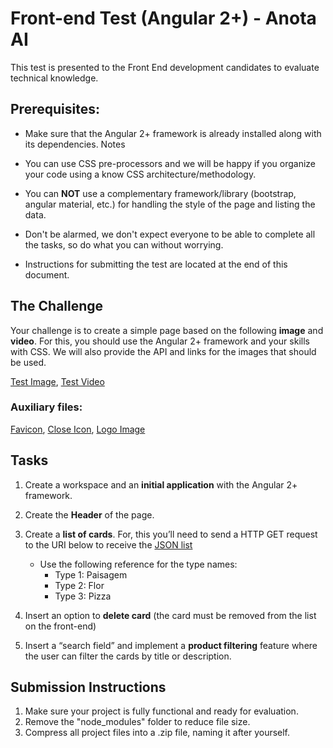 # Front-end Test (Angular 2+) - Anota AI

This test is presented to the Front End development candidates to evaluate technical
knowledge.

## Prerequisites:
- Make sure that the Angular 2+ framework is already installed along with its
dependencies.
Notes

- You can use CSS pre-processors and we will be happy if you organize your code
using a know CSS architecture/methodology.

- You can **NOT** use a complementary framework/library (bootstrap, angular
material, etc.) for handling the style of the page and listing the data.

- Don't be alarmed, we don't expect everyone to be able to complete all the tasks,
so do what you can without worrying.

- Instructions for submitting the test are located at the end of this document.

## The Challenge
Your challenge is to create a simple page based on the following **image** and **video**. For
this, you should use the Angular 2+ framework and your skills with CSS. We will also
provide the API and links for the images that should be used.

[Test Image](http://aai-frontend-interview-mock-data.s3-website-sa-east-1.amazonaws.com/teste/Test-front-anota-ai.jpg), 
[Test Video](http://aai-frontend-interview-mock-data.s3-website-sa-east-1.amazonaws.com/teste/Test-front-anota-ai.webm)

### Auxiliary files:

[Favicon](http://aai-frontend-interview-mock-data.s3-website-sa-east-1.amazonaws.com/assets/favicon.png), 
[Close Icon](http://aai-frontend-interview-mock-data.s3-website-sa-east-1.amazonaws.com/assets/close.svg), 
[Logo Image](http://aai-frontend-interview-mock-data.s3-website-sa-east-1.amazonaws.com/assets/128x128.png)

## Tasks
1. Create a workspace and an **initial application** with the Angular 2+ framework.
2. Create the **Header** of the page.
3. Create a **list of cards**. For, this you’ll need to send a HTTP GET request to the URI below to receive the [JSON list](http://aai-frontend-interview-mock-data.s3-website-sa-east-1.amazonaws.com/cardlist.json)

   * Use the following reference for the type names:
     - Type 1: Paisagem
     - Type 2: Flor
     - Type 3: Pizza

4. Insert an option to **delete card** (the card must be removed from the list on the
front-end)

5. Insert a “search field” and implement a **product filtering** feature where the user can
filter the cards by title or description.

## Submission Instructions
1. Make sure your project is fully functional and ready for evaluation.
2. Remove the "node_modules" folder to reduce file size.
3. Compress all project files into a .zip file, naming it after yourself.

